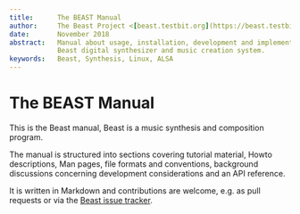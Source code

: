 ```yaml
---
title:      The BEAST Manual
author:     The Beast Project <[beast.testbit.org](https://beast.testbit.org/)>
date:       November 2018
abstract:   Manual about usage, installation, development and implementation of the
            Beast digital synthesizer and music creation system.
keywords:   Beast, Synthesis, Linux, ALSA
---
```



# The BEAST Manual

This is the Beast manual, Beast is a music synthesis and composition program.

The manual is structured into sections covering tutorial material,
Howto descriptions, Man pages, file formats and conventions,
background discussions concerning development considerations
and an API reference.

It is written in Markdown and contributions are welcome, e.g. as pull requests
or via the [Beast issue tracker](https://github.com/tim-janik/beast/issues/).

